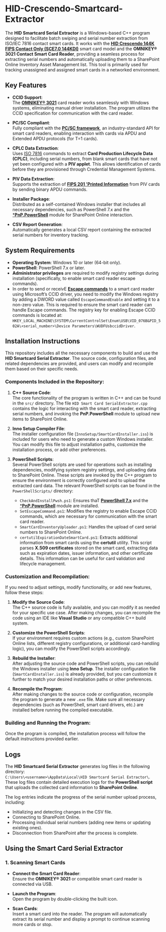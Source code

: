 # HID-Crescendo-Smartcard-Extractor

The **HID Smartcard Serial Extractor** is a Windows-based C++ program designed to facilitate batch swiping and serial number extraction from ISO/IEC 7816 contact smart cards. It works with the [**HID Crescendo 144K FIPS Contact Only (SCE7.0 144KDI)**](https://www.hidglobal.com/products/crescendo) smart card model and the **OMNIKEY® 3021 Contact Smart Card Reader**, providing a seamless process for extracting serial numbers and automatically uploading them to a SharePoint Online Inventory Asset Management list. This tool is primarily used for tracking unassigned and assigned smart cards in a networked environment.

## Key Features

- **CCID Support**:  
  The [**OMNIKEY® 3021**](https://www.hidglobal.com/products/omnikey-3021) card reader works seamlessly with Windows systems, eliminating manual driver installation. The program utilizes the CCID specification for communication with the card reader.

- **PC/SC Compliant**:  
  Fully compliant with the [**PC/SC framework**](https://learn.microsoft.com/en-us/windows/win32/api/winscard/), an industry-standard API for smart card readers, enabling interaction with cards via APDU and Extended APDU protocols (for T=1 cards).

- **CPLC Data Extraction**:  
  Uses [ISO 7816](https://www.iso.org/obp/ui/#iso:std:79893:en) commands to extract **Card Production Lifecycle Data (CPLC)**, including serial numbers, from blank smart cards that have not yet been configured with a **PIV applet**. This allows identification of cards before they are provisioned through Credential Management Systems.

- **PIV Data Extraction**:  
  Supports the extraction of [**FIPS 201 'Printed Information**](https://csrc.nist.gov/pubs/sp/800/73/4/upd1/final) from PIV cards by sending binary APDU commands.

- **Installer Package**:  
  Distributed as a self-contained Windows installer that includes all necessary dependencies, such as PowerShell 7.x and the [***PnP.PowerShell**](https://pnp.github.io/powershell/) module for SharePoint Online interaction.

- **CSV Report Generation**:  
  Automatically generates a local CSV report containing the extracted serial numbers for inventory tracking.

## System Requirements

- **Operating System**: Windows 10 or later (64-bit only).
- **PowerShell**: PowerShell 7.x or later.
- **Administrator privileges** are required to modify registry settings during installation (specifically, to enable smart card reader escape commands).
- In order to send or receivE [**Escape commands**](https://www.hidglobal.com/documents/omnikey-contact-smart-card-readers-software-developer-guide) to a smart card reader using Microsoft’s CCID driver, you need to modify the Windows registry by adding a DWORD value called `EscapeCommandEnable` and setting it to a non-zero value. This is required to ensure the smart card reader can handle Escape commands. The registry key for enabling Escape CCID commands is located at:  
  `HKEY_LOCAL_MACHINE\SYSTEM\CurrentControlSet\Enum\USB\VID_076B&PID_502A\<serial_number>\Device Parameters\WUDFUsbccidDriver`.

## Installation Instructions

This repository includes all the necessary components to build and use the **HID Smartcard Serial Extractor**. The source code, configuration files, and related dependencies are provided, and users can modify and recompile them based on their specific needs.

### Components Included in the Repository:

1. **C++ Source Code**:  
   The core functionality of the program is written in C++ and can be found in the `src/` directory. The file `HID Smart Card SerialExtractor.cpp` contains the logic for interacting with the smart card reader, extracting serial numbers, and invoking the **PnP.PowerShell** module to upload new items to SharePoint Online.

2. **Inno Setup Compiler File**:  
   The installer configuration file (`InnoSetup/SmartCardInstaller.iss`) is included for users who need to generate a custom Windows installer. You can modify this file to adjust installation paths, customize the installation process, or add other preferences.

3. **PowerShell Scripts**:  
   Several PowerShell scripts are used for operations such as installing dependencies, modifying system registry settings, and uploading data to SharePoint Online. These scripts are invoked by the C++ program to ensure the environment is correctly configured and to upload the extracted card data. The relevant PowerShell scripts can be found in the `PowerShellScripts/` directory:
   - `CheckAndInstallPwsh.ps1`: Ensures thaT [**PowerShell 7.x**](https://github.com/PowerShell/PowerShell/releases) and the [***PnP.PowerShell**](https://pnp.github.io/powershell/) module are installed.
   - `SetEscapeCommand.ps1`: Modifies the registry to enable Escape CCID commands, which are necessary for communication with the smart card reader.
   - `SmartCardInventoryUploader.ps1`: Handles the upload of card serial numbers to SharePoint Online.
   - `certutilExpirationDateSmartCard.ps1`: Extracts additional information from smart cards using the **certutil** utility. This script parses **X.509 certificates** stored on the smart card, extracting data such as expiration dates, issuer information, and other certificate details. This information can be useful for card validation and lifecycle management.

### Customization and Recompilation:

If you need to adjust settings, modify functionality, or add new features, follow these steps:

1. **Modify the Source Code**:  
   The C++ source code is fully available, and you can modify it as needed for your specific use case. After making changes, you can recompile the code using an IDE like **Visual Studio** or any compatible C++ build system.

2. **Customize the PowerShell Scripts**:  
   If your environment requires custom actions (e.g., custom SharePoint Online lists, different registry configurations, or additional card-handling logic), you can modify the PowerShell scripts accordingly.

3. **Rebuild the Installer**:  
   After adjusting the source code and PowerShell scripts, you can rebuild the Windows installer using **Inno Setup**. The installer configuration file (`SmartCardInstaller.iss`) is already provided, but you can customize it further to match your desired installation paths or other preferences.

4. **Recompile the Program**:  
   After making changes to the source code or configuration, recompile the program to generate a new `.exe` file. Make sure all necessary dependencies (such as PowerShell, smart card drivers, etc.) are installed before running the compiled executable.

### Building and Running the Program:

Once the program is compiled, the installation process will follow the default instructions provided earlier.

## Logs

The **HID Smartcard Serial Extractor** generates log files in the following directory:  
`C:\Users\<username>\AppData\Local\HID Smartcard Serial Extractor\`. These log files contain detailed execution logs for the **PowerShell script** that uploads the collected card information to **SharePoint Online**.

The log entries indicate the progress of the serial number upload process, including:
- Initializing and detecting changes in the CSV file.
- Connecting to SharePoint Online.
- Processing individual serial numbers (adding new items or updating existing ones).
- Disconnection from SharePoint after the process is complete.


## Using the Smart Card Serial Extractor

### 1. Scanning Smart Cards

- **Connect the Smart Card Reader**:  
  Ensure the **OMNIKEY® 3021** or compatible smart card reader is connected via USB.

- **Launch the Program**:  
  Open the program by double-clicking the built icon.

- **Scan Cards**:  
  Insert a smart card into the reader. The program will automatically extract its serial number and display a prompt to continue scanning more cards or stop.

